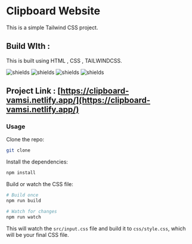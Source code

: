 # Clipboard Website

This is a simple Tailwind CSS project.

## Build WIth : 
This is built using HTML , CSS , TAILWINDCSS.

![shields](https://img.shields.io/badge/HTML5-E34F26?style=for-the-badge&logo=html5&logoColor=white)
![shields](https://img.shields.io/badge/CSS-239120?&style=for-the-badge&logo=css3&logoColor=white)
![shields](https://img.shields.io/badge/Tailwind_CSS-38B2AC?style=for-the-badge&logo=tailwind-css&logoColor=white)
![shields](https://img.shields.io/badge/Netlify-00C7B7?style=for-the-badge&logo=netlify&logoColor=white)


## Project Link : [https://clipboard-vamsi.netlify.app/](https://clipboard-vamsi.netlify.app/)

### Usage

Clone the repo:

```bash
git clone
```

Install the dependencies:

```bash
npm install
```

Build or watch the CSS file:

```bash
# Build once
npm run build

# Watch for changes
npm run watch
```

This will watch the `src/input.css` file and build it to `css/style.css`, which will be your final CSS file.
